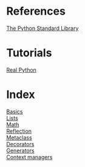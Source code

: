 
# References

[The Python Standard Library](https://docs.python.org/3/library/index.html)

# Tutorials

[Real Python](https://realpython.com/)

# Index

[Basics](./basics.md)\
[Lists](./lists.md)\
[Math](./math.md)\
[Reflection](./reflection.md)\
[Metaclass](./metaclass.md)\
[Decorators](./decorators.md)\
[Generators](./generators.md)\
[Context managers](./context%20managers.md)

